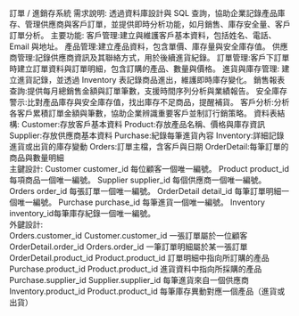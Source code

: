 訂單 / 進銷存系統
    需求說明:
        透過資料庫設計與 SQL 查詢，協助企業記錄產品庫存、管理供應商與客戶訂單，並提供即時分析功能，如月銷售、庫存安全量、客戶訂單分析。
        主要功能:
            客戶管理:建立與維護客戶基本資料，包括姓名、電話、Email 與地址。
            產品管理:建立產品資料，包含單價、庫存量與安全庫存值。
            供應商管理:記錄供應商資訊及其聯絡方式，用於後續進貨紀錄。
            訂單管理:客戶下訂單時建立訂單資料與訂單明細，包含訂購的產品、數量與價格。
            進貨與庫存管理:	建立進貨記錄，並透過 Inventory 表記錄商品進出，維護即時庫存變化。
            銷售報表查詢:提供每月總銷售金額與訂單筆數，支援時間序列分析與業績報告。
            安全庫存警示:比對產品庫存與安全庫存值，找出庫存不足商品，提醒補貨。
            客戶分析:分析各客戶累積訂單金額與筆數，協助企業辨識重要客戶並制訂行銷策略。
    資料表結構:
        Customer:存放客戶基本資料
        Product:存放產品名稱、價格與庫存資訊
        Supplier:存放供應商基本資料
        Purchase:紀錄每筆進貨內容
        Inventory:詳細記錄進貨或出貨的庫存變動
        Orders:訂單主檔，含客戶與日期
        OrderDetail:每筆訂單的商品與數量明細    
    主鍵設計:
        Customer	customer_id	每位顧客一個唯一編號。
        Product	    product_id	每項商品一個唯一編號。
        Supplier	supplier_id	每個供應商一個唯一編號。
        Orders	    order_id	每張訂單一個唯一編號。
        OrderDetail	detail_id	每筆訂單明細一個唯一編號。
        Purchase	purchase_id	每筆進貨一個唯一編號。
        Inventory	inventory_id每筆庫存紀錄一個唯一編號。    
    外鍵設計:  
        Orders.customer_id	    Customer.customer_id 一張訂單屬於一位顧客
        OrderDetail.order_id	Orders.order_id	     一筆訂單明細屬於某一張訂單
        OrderDetail.product_id	Product.product_id	 訂單明細中指向所訂購的產品
        Purchase.product_id	    Product.product_id	 進貨資料中指向所採購的產品
        Purchase.supplier_id	Supplier.supplier_id 每筆進貨來自一個供應商
        Inventory.product_id	Product.product_id	 每筆庫存異動對應一個產品（進貨或出貨）  